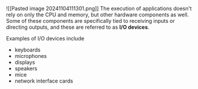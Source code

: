 ![[Pasted image 20241104111301.png]]
The execution of applications doesn't rely on only the CPU and memory, but other hardware components as well. Some of these components are specifically tied to receiving inputs or directing outputs, and these are referred to as **I/O devices**.

Examples of I/O devices include

- keyboards
- microphones
- displays
- speakers
- mice
- network interface cards

## [](https://www.omscs-notes.com/operating-systems/io-management/#io-device-features)